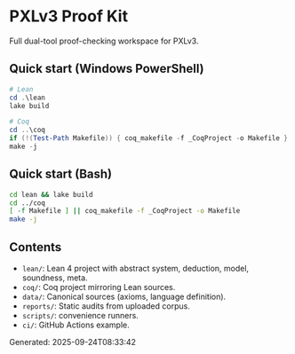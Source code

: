 # PXLv3 Proof Kit

Full dual-tool proof-checking workspace for PXLv3.

## Quick start (Windows PowerShell)

```powershell
# Lean
cd .\lean
lake build

# Coq
cd ..\coq
if (!(Test-Path Makefile)) { coq_makefile -f _CoqProject -o Makefile }
make -j
```

## Quick start (Bash)

```bash
cd lean && lake build
cd ../coq
[ -f Makefile ] || coq_makefile -f _CoqProject -o Makefile
make -j
```

## Contents
- `lean/`: Lean 4 project with abstract system, deduction, model, soundness, meta.
- `coq/`: Coq project mirroring Lean sources.
- `data/`: Canonical sources (axioms, language definition).
- `reports/`: Static audits from uploaded corpus.
- `scripts/`: convenience runners.
- `ci/`: GitHub Actions example.

Generated: 2025-09-24T08:33:42
